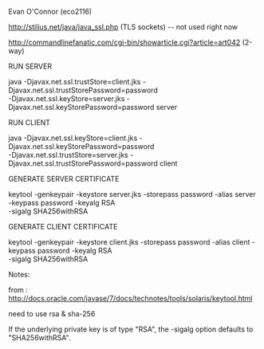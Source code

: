 Evan O'Connor (eco2116)


http://stilius.net/java/java_ssl.php (TLS sockets) -- not used right now

http://commandlinefanatic.com/cgi-bin/showarticle.cgi?article=art042 (2-way)

RUN SERVER

java -Djavax.net.ssl.trustStore=client.jks -Djavax.net.ssl.trustStorePassword=password \
-Djavax.net.ssl.keyStore=server.jks -Djavax.net.ssl.keyStorePassword=password server

RUN CLIENT

java -Djavax.net.ssl.keyStore=client.jks -Djavax.net.ssl.keyStorePassword=password \
-Djavax.net.ssl.trustStore=server.jks -Djavax.net.ssl.trustStorePassword=password client

GENERATE SERVER CERTIFICATE

keytool -genkeypair -keystore server.jks -storepass password -alias server -keypass password -keyalg RSA \
-sigalg SHA256withRSA

GENERATE CLIENT CERTIFICATE

keytool -genkeypair -keystore client.jks -storepass password -alias client -keypass password -keyalg RSA \
-sigalg SHA256withRSA

Notes:

from : http://docs.oracle.com/javase/7/docs/technotes/tools/solaris/keytool.html

need to use rsa & sha-256

If the underlying private key is of type "RSA", the -sigalg option defaults to "SHA256withRSA".